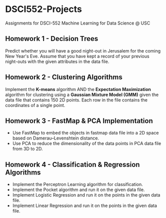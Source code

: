 # DSCI552-Projects
Assignments for DSCI-552 Machine Learning for Data Science @ USC

## Homework 1 - Decision Trees
Predict whether you will have a good night-out in Jerusalem for the coming New Year's Eve. Assume that you have kept a record of your previous night-outs with the given attributes in the data file.

## Homework 2 - Clustering Algorithms
Implement the **K-means** algorithm AND the **Expectation Maximization** algorithm for clustering using a **Gaussian Mixture Model (GMM)** given the data file that contains 150 2D points. Each row in the file contains the coordinates of a single point.

## Homework 3 - FastMap & PCA Implementation
- Use FastMap to embed the objects in fastmap data file into a 2D space based on Damerau–Levenshtein distance.
- Use PCA to reduce the dimensionality of the data points in PCA data file from 3D to 2D.

## Homework 4 - Classification & Regression Algorithms
- Implement the Perceptron Learning algorithm for classification.
- Implement the Pocket algorithm and run it on the given data file.
- Implement Logistic Regression and run it on the points in the given data file.
- Implement Linear Regression and run it on the points in the given data file.
